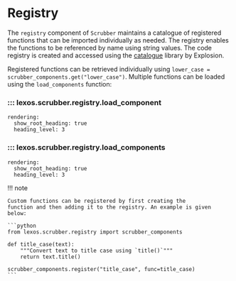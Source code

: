 # Registry

The `registry` component of `Scrubber` maintains
a catalogue of registered functions that can be imported individually as
needed. The registry enables the functions to be referenced by name using
string values. The code registry is created and accessed using the <a href="https://github.com/explosion/catalogue" target="_blank">catalogue</a> library by Explosion.

Registered functions can be retrieved individually using `lower_case = scrubber_components.get("lower_case")`. Multiple functions can be loaded using the `load_components` function:

### ::: lexos.scrubber.registry.load_component
    rendering:
      show_root_heading: true
      heading_level: 3

### ::: lexos.scrubber.registry.load_components
    rendering:
      show_root_heading: true
      heading_level: 3

!!! note

    Custom functions can be registered by first creating the
    function and then adding it to the registry. An example is given below:

    ```python
    from lexos.scrubber.registry import scrubber_components

    def title_case(text):
        """Convert text to title case using `title()`"""
        return text.title()

    scrubber_components.register("title_case", func=title_case)
    ```
